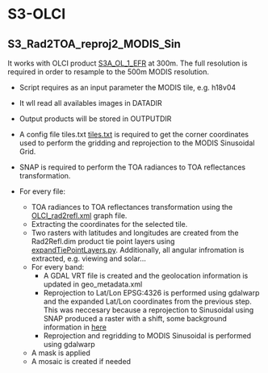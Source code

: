 # S3-OLCI

## S3_Rad2TOA_reproj2_MODIS_Sin

It works with OLCI product [S3A_OL_1_EFR](https://ladsweb.modaps.eosdis.nasa.gov/missions-and-measurements/products/olci-L0L1/S3A_OL_1_EFR/) at 300m. The full resolution is required in order to resample to the 500m MODIS resolution.

* Script requires as an input parameter the MODIS tile, e.g. h18v04
* It wll read all availables images in DATADIR
* Output products will be stored in OUTPUTDIR
* A config file tiles.txt [tiles.txt](https://github.com/Assimila/S3-OLCI/blob/master/tiles.txt) is required to get the corner coordinates used to perform the gridding and reprojection to the MODIS Sinusoidal Grid.
* SNAP is required to perform the TOA radiances to TOA reflectances transformation.

* For every file:
    * TOA radiances to TOA reflectances transformation using the [OLCI_rad2refl.xml](https://github.com/Assimila/S3-OLCI/blob/master/helpers/OLCI_rad2refl.xml) graph file.
    * Extracting the coordinates for the selected tile.
    * Two rasters with latitudes and longitudes are created from the Rad2Refl.dim product tie point layers using [expandTiePointLayers.py](https://github.com/Assimila/S3-OLCI/blob/master/expandTiePointLayers.py). Additionally, all angular infromation is extracted, e.g. viewing and solar...
    * For every band:
        * A GDAL VRT file is created and the geolocation information is updated in geo_metadata.xml
        * Reprojection to Lat/Lon EPSG:4326 is performed using gdalwarp and the expanded Lat/Lon coordinates from the previous step. This was neccesary because a reprojection to Sinusoidal using SNAP produced a raster with a shift, some background information in [here](https://forum.step.esa.int/t/best-practice-to-convert-and-reproject-sentinel-3-radiances-to-reflectance/5744/6)
        * Reprojection and regridding to MODIS Sinusoidal is performed using gdalwarp
     * A mask is applied
  * A mosaic is created if needed

